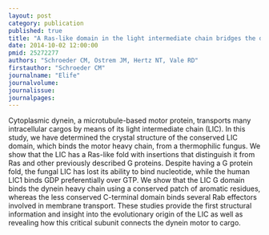 ```yaml
---
layout: post
category: publication
published: true
title: "A Ras-like domain in the light intermediate chain bridges the dynein motor to a cargo-binding region."
date: 2014-10-02 12:00:00
pmid: 25272277
authors: "Schroeder CM, Ostrem JM, Hertz NT, Vale RD"
firstauthor: "Schroeder CM"
journalname: "Elife"
journalvolume: 
journalissue: 
journalpages: 
---
```


Cytoplasmic dynein, a microtubule-based motor protein, transports many intracellular cargos by means of its light intermediate chain (LIC). In this study, we have determined the crystal structure of the conserved LIC domain, which binds the motor heavy chain, from a thermophilic fungus. We show that the LIC has a Ras-like fold with insertions that distinguish it from Ras and other previously described G proteins. Despite having a G protein fold, the fungal LIC has lost its ability to bind nucleotide, while the human LIC1 binds GDP preferentially over GTP. We show that the LIC G domain binds the dynein heavy chain using a conserved patch of aromatic residues, whereas the less conserved C-terminal domain binds several Rab effectors involved in membrane transport. These studies provide the first structural information and insight into the evolutionary origin of the LIC as well as revealing how this critical subunit connects the dynein motor to cargo.

